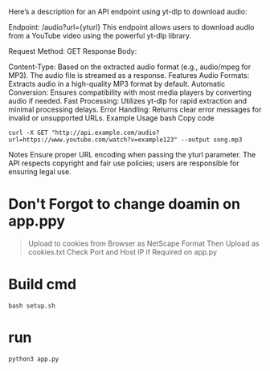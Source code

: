 
Here’s a description for an API endpoint using yt-dlp to download audio:

Endpoint: /audio?url={yturl}
This endpoint allows users to download audio from a YouTube video using the powerful yt-dlp library.

Request
Method: GET
Response Body:

Content-Type: Based on the extracted audio format (e.g., audio/mpeg for MP3).
The audio file is streamed as a response.
Features
Audio Formats: Extracts audio in a high-quality MP3 format by default.
Automatic Conversion: Ensures compatibility with most media players by converting audio if needed.
Fast Processing: Utilizes yt-dlp for rapid extraction and minimal processing delays.
Error Handling: Returns clear error messages for invalid or unsupported URLs.
Example Usage
bash
Copy code
```
curl -X GET "http://api.example.com/audio?url=https://www.youtube.com/watch?v=example123" --output song.mp3
```
Notes
Ensure proper URL encoding when passing the yturl parameter.
The API respects copyright and fair use policies; users are responsible for ensuring legal use.

# Don't Forgot to change doamin on app.ppy
> Upload to cookies from Browser as NetScape Format Then Upload as cookies.txt
> Check Port and Host IP if Required  on app.py 

# Build cmd
```
bash setup.sh
```
# run
```
python3 app.py
```
